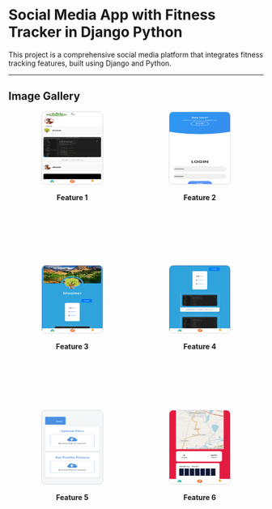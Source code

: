 # Social Media App with Fitness Tracker in Django Python

This project is a comprehensive social media platform that integrates fitness tracking features, built using Django and Python.

---

## Image Gallery

<div style="display: flex; flex-wrap: wrap; justify-content: space-around;">

  <div style="width: 48%; text-align: center; margin-bottom: 20px;">
    <img src="read/image1.png" alt="Feature 1" style="width: 50%; height: 50%; border: 1px solid #ddd; border-radius: 8px;">
    <p style="font-weight: bold;">Feature 1</p>
  </div>

  <div style="width: 48%; text-align: center; margin-bottom: 20px;">
    <img src="read/image21.png" alt="Feature 2" style="width: 50%; height: 50%; border: 1px solid #ddd; border-radius: 8px;">
    <p style="font-weight: bold;">Feature 2</p>
  </div>

  <div style="width: 48%; text-align: center; margin-bottom: 20px;">
    <img src="read/image3.png" alt="Feature 3" style="width: 50%; height: 50%; border: 1px solid #ddd; border-radius: 8px;">
    <p style="font-weight: bold;">Feature 3</p>
  </div>

  <div style="width: 48%; text-align: center; margin-bottom: 20px;">
    <img src="read/image4.png" alt="Feature 4" style="width: 50%; height: 50%; border: 1px solid #ddd; border-radius: 8px;">
    <p style="font-weight: bold;">Feature 4</p>
  </div>

  <div style="width: 48%; text-align: center; margin-bottom: 20px;">
    <img src="read/image5.png" alt="Feature 5" style="width: 50%; height: 50%; border: 1px solid #ddd; border-radius: 8px;">
    <p style="font-weight: bold;">Feature 5</p>
  </div>

  <div style="width: 48%; text-align: center; margin-bottom: 20px;">
    <img src="read/image6.png" alt="Feature 6" style="width: 50%; height: 50%; border: 1px solid #ddd; border-radius: 8px;">
    <p style="font-weight: bold;">Feature 6</p>
  </div>

</div>
